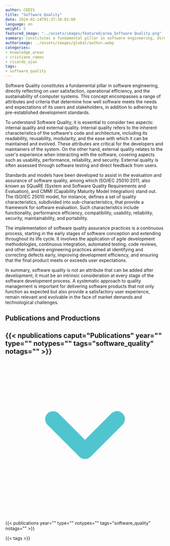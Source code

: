 ```yaml
---
author: CEDIS
title: "Software Quality"
date: 2024-02-14T01:37:18-03:00
language: en
weight: 5
featured_image: "../assets/images/featured/area_Software Quality.png"
summary: Constitutes a fundamental pillar in software engineering, directly reflecting on user satisfaction, operational efficiency, and the sustainability of computer systems. 
authorimage: ../assets/images/global/author.webp
categories:
- knowledge_areas
- cristiane_ramos
- ricardo_ajax
tags: 
- software_quality
---
```


Software Quality constitutes a fundamental pillar in software engineering, directly reflecting on user satisfaction, operational efficiency, and the sustainability of computer systems. This concept encompasses a range of attributes and criteria that determine how well software meets the needs and expectations of its users and stakeholders, in addition to adhering to pre-established development standards.

To understand Software Quality, it is essential to consider two aspects: internal quality and external quality. Internal quality refers to the inherent characteristics of the software's code and architecture, including its readability, reusability, modularity, and the ease with which it can be maintained and evolved. These attributes are critical for the developers and maintainers of the system. On the other hand, external quality relates to the user's experience when interacting with the software, covering aspects such as usability, performance, reliability, and security. External quality is often assessed through software testing and direct feedback from users.

Standards and models have been developed to assist in the evaluation and assurance of software quality, among which ISO/IEC 25010:2011, also known as SQuaRE (System and Software Quality Requirements and Evaluation), and CMMI (Capability Maturity Model Integration) stand out. The ISO/IEC 25010 model, for instance, defines a set of quality characteristics, subdivided into sub-characteristics, that provide a framework for software evaluation. Such characteristics include functionality, performance efficiency, compatibility, usability, reliability, security, maintainability, and portability.

The implementation of software quality assurance practices is a continuous process, starting in the early stages of software conception and extending throughout its life cycle. It involves the application of agile development methodologies, continuous integration, automated testing, code reviews, and other software engineering practices aimed at identifying and correcting defects early, improving development efficiency, and ensuring that the final product meets or exceeds user expectations.

In summary, software quality is not an attribute that can be added after development; it must be an intrinsic consideration at every stage of the software development process. A systematic approach to quality management is important for delivering software products that not only function as expected but also provide a satisfactory user experience, remain relevant and evolvable in the face of market demands and technological challenges.

## Publications and Productions
<div id="npublications-section" x-data="{ showPublications: false }">
    <h2 id="npublications-title" @click="showPublications = !showPublications" class="text-xl font-bold mb-2 cursor-pointer flex items-center text-primary-900">
      {{< npublications caput="Publications" year="" type="" notypes="" tags="software_quality" notags="" >}}
      <svg :class="{'rotate-0': !showPublications, 'rotate-180': showPublications}" class="ml-2 h-5 w-5 transform transition-transform duration-200" xmlns="http://www.w3.org/2000/svg" viewBox="0 0 20 20" fill="#51C5CF"><path fill-rule="evenodd" d="M5.293 7.293a1 1 0 011.414 0L10 10.586l3.293-3.293a1 1 0 111.414 1.414l-4 4a1 1 0 01-1.414 0l-4-4a1 1 0 010-1.414z" clip-rule="evenodd" /></svg>
    </h2>
    <div x-show="showPublications" x-cloak>
      {{< publications year="" type="" notypes="" tags="software_quality" notags="" >}} 
    </div>
</div>

{{< tags >}}